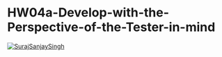 # HW04a-Develop-with-the-Perspective-of-the-Tester-in-mind
[![SurajSanjaySingh](https://circleci.com/gh/SurajSanjaySingh/HW04a-Develop-with-the-Perspective-of-the-Tester-in-mind.svg?style=svg&circle-token=d53a8c3569e2915971d2f9e7c020bb402b504181)](https://app.circleci.com/pipelines/github/SurajSanjaySingh/HW04a-Develop-with-the-Perspective-of-the-Tester-in-mind)
